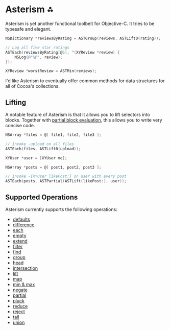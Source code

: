 # Asterism ⁂

Asterism is yet another functional toolbelt for Objective-C. It tries to be
typesafe and elegant.

```objective-c
NSDictionary *reviewsByRating = ASTGroup(reviews, ASTLift0(rating));

// Log all five star ratings
ASTEach(reviewsByRating[@5], ^(XYReview *review) {
    NSLog(@"%@", review);
});

XYReview *worstReview = ASTMin(reviews);
```

I'd like Asterism to eventually offer common methods for data structures for all
of Cocoa's collections.

## Lifting

A notable feature of Asterism is that it allows you to lift selectors into
blocks. Together with [partial block evaluation](Asterism/ASTPartial.h), this
allows you to write very concise code.

```objective-c
NSArray *files = @[ file1, file2, file3 ];

// Invoke -upload on all files
ASTEach(files, ASTLift0(upload));
```

```objective-c
XYUser *user = [XYUser me];

NSArray *posts = @[ post1, post2, post3 ];

// Invoke -[XYUser likePost:] on user with every post
ASTEach(posts, ASTPartial(ASTLift(likePost:), user));
```

## Supported Operations

Asterism currently supports the following operations:

* [defaults](Asterism/ASTDefaults.h)
* [difference](Asterism/ASTDifference.h)
* [each](Asterism/ASTEach.h)
* [empty](Asterism/ASTEmpty.h)
* [extend](Asterism/ASTExtend.h)
* [filter](Asterism/ASTFilter.h)
* [find](Asterism/ASTFind.h)
* [group](Asterism/ASTGroup.h)
* [head](Asterism/ASTHead.h)
* [intersection](Asterism/ASTIntersection.h)
* [lift](Asterism/ASTLift.h)
* [map](Asterism/ASTMap.h)
* [min & max](Asterism/ASTMinMax.h)
* [negate](Asterism/ASTNegate.h)
* [partial](Asterism/ASTPartial.h)
* [pluck](Asterism/ASTPluck.h)
* [reduce](Asterism/ASTReduce.h)
* [reject](Asterism/ASTReject.h)
* [tail](Asterism/ASTTail.h)
* [union](Asterism/ASTUnion.h)
